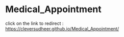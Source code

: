 # Medical_Appointment

click on the link to redirect :   https://cleversudheer.github.io/Medical_Appointment/
